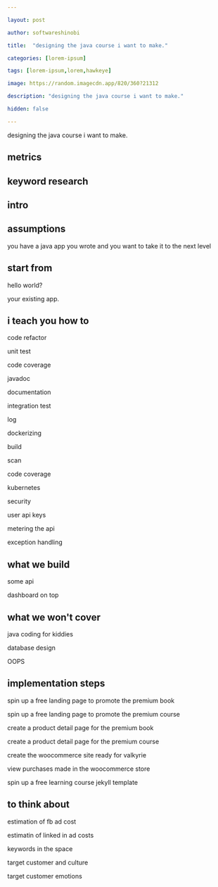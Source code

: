 ```yaml
---

layout: post

author: softwareshinobi

title:  "designing the java course i want to make."

categories: [lorem-ipsum]

tags: [lorem-ipsum,lorem,hawkeye]

image: https://random.imagecdn.app/820/360?21312

description: "designing the java course i want to make."

hidden: false

---
```


designing the java course i want to make.

## metrics

## keyword research

## intro

## assumptions

you have a java app you wrote and you want to take it to the next level

## start from

hello world?

your existing app.

## i teach you how to

code refactor

unit test

code coverage

javadoc

documentation

integration test

log

dockerizing

build

scan

code coverage

kubernetes

security

user api keys

metering the api

exception handling










## what we build

some api

dashboard on top


## what we won't cover

java coding for kiddies

database design

OOPS

## implementation steps

spin up a free landing page to promote the premium book

spin up a free landing page to promote the premium course

create a product detail page for the premium book

create a product detail page for the premium course

create the woocommerce site ready for valkyrie

view purchases made in the woocommerce store

spin up a free learning course jekyll template

## to think about

estimation of fb ad cost

estimatin of linked in ad costs

keywords in the space

target customer and culture

target customer emotions

